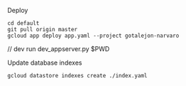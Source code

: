Deploy

    cd default
    git pull origin master
    gcloud app deploy app.yaml --project gotalejon-narvaro



// dev run
dev_appserver.py $PWD


Update database indexes

    gcloud datastore indexes create ./index.yaml
